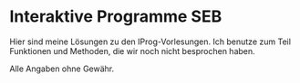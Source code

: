 # Interaktive Programme SEB

Hier sind meine Lösungen zu den IProg-Vorlesungen.
Ich benutze zum Teil Funktionen und Methoden, die wir noch nicht besprochen haben.

Alle Angaben ohne Gewähr.
